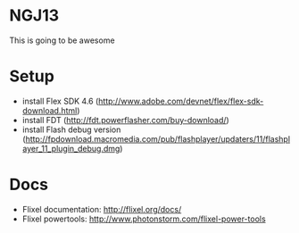 NGJ13
=====

This is going to be awesome

Setup
=====

* install Flex SDK 4.6 (http://www.adobe.com/devnet/flex/flex-sdk-download.html)
* install FDT (http://fdt.powerflasher.com/buy-download/)
* install Flash debug version (http://fpdownload.macromedia.com/pub/flashplayer/updaters/11/flashplayer_11_plugin_debug.dmg)

Docs
====

* Flixel documentation: http://flixel.org/docs/
* Flixel powertools: http://www.photonstorm.com/flixel-power-tools
